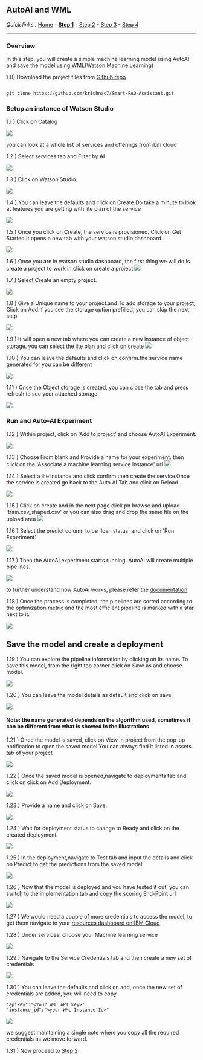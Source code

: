 ## AutoAI and WML

*Quick links :*
[Home](/README.md) - [**Step 1**](https://github.com/krishnac7/Smart-FAQ-Assistant/tree/master/Step1-Wml) - [Step 2](https://github.com/krishnac7/Smart-FAQ-Assistant/tree/master/Step2-Discovery) - [Step 3](https://github.com/krishnac7/Smart-FAQ-Assistant/tree/master/Step3-Functions) - [Step 4](https://github.com/krishnac7/Smart-FAQ-Assistant/tree/master/Step4-Assistant)
***

### Overview

In this step, you will create a simple machine learning model using AutoAI and save the model using WML(Watson Machine Learning)

1.0) Download the project files from [Github repo](https://github.com/krishnac7/Smart-FAQ-Assistant/archive/master.zip)

```

git clone https://github.com/krishnac7/Smart-FAQ-Assistant.git

```

### Setup an instance of Watson Studio

1.1 ) Click on Catalog

![](../Media/img/dashboard.png)

you can look at a whole list of services and offerings from ibm cloud

1.2 ) Select services tab and Filter by AI

![](../Media/img/services.png)

1.3 ) Click on Watson Studio.

 ![](../Media/img/watsonStudio.png)
 
 
1.4 ) You can leave the defaults and click on Create.Do take a minute to look at features you are getting with lite plan of the service

![](../Media/img/serviceCreation.png)


1.5 ) Once you click on Create, the service is provisioned. Click on Get Started.It opens a new tab with your watson studio dashboard

![](../Media/img/img-02.png)

1.6 ) Once you are in  watson studio dashboard, the first thing we will do is create a project  to work in.click on create a project
![](../Media/img/createProject.png)

1.7 ) Select Create an empty project.

![](../Media/img/img-03.png)

1.8 ) Give a Unique name to your project.and To add storage to your project, Click on Add.if you see the storage option prefilled, you can skip the next step

![](../Media/img/project.png)

1.9 ) It will open a new tab where you can create a new instance of object storage. you can select the lite plan and click on create
![](../Media/img/addStorage.png)

1.10 ) You can leave the defaults and click on confirm.the service name generated for you can be different

![](../Media/img/confirm.png)


1.11 ) Once the Object storage is created, you can close the tab and press refresh to see your attached storage

![](../Media/img/attachStorage.gif)

### Run and Auto-AI Experiment

1.12 ) Within project, click on 'Add to project' and choose AutoAI Experiment.

![](../Media/img/img-07.png)

1.13 ) Choose From blank and Provide a name for your experiment. then click on the 'Associate a machine learning service instance' url
![](../Media/img/autoAi.png)

1.14 ) Select a lite instance and click confirm then create the service.Once the service is created go back to the Auto AI Tab and click on Reload.

![](../Media/img/createWml.gif)

1.15 ) Click on create and in the next page click pn browse and upload 'train.csv_shaped.csv' or you can also drag and drop the same file on the upload area
![](../Media/img/uploadData.png)

1.16 ) Select the predict column to be 'loan status' and click on 'Run Experiment'

![](../Media/img/runExperiment.png)

1.17 ) Then the AutoAI experiment starts running. AutoAI will create multiple pipelines.

![](../Media/img/autoAiRun.png)

to further understand how AutoAi works, please refer the [documentation](https://dataplatform.cloud.ibm.com/docs/content/wsj/analyze-data/autoai-overview.html?context=analytics)

1.18 ) Once the process is completed, the pipelines are sorted according to the optimization metric and the most efficient pipeline is marked with a star next to it.

![](../Media/img/img-13.png)

## Save the model and create a deployment

1.19 ) You can explore the pipeline information by clicking on its name. To save this model, from the right top corner click on Save as and choose model.

![](../Media/img/img-14.png)

1.20 ) You can leave the model details as default and click on save

![](../Media/img/modelDetails.png)

 #### Note: the name generated depends on the algorithm used, sometimes it can be different from what is showed in the illustrations

1.21 ) Once the model is saved, click on View in project from the pop-up notification to open the saved model.You can always find it listed in assets tab of your project

![](../Media/img/viewModel.png)

1.22 ) Once the saved model is opened,navigate to deployments tab and click on click on Add Deployment.

![](../Media/img/img-16.png)

1.23 ) Provide a name and click on Save.

![](../Media/img/deployment.png)

1.24 ) Wait for deployment status to change to Ready and click on the created deployment.

![](../Media/img/img-18.png)

1.25 ) In the deployment,navigate to Test tab and input the details and click on Predict to get the predictions from the saved model

![](../Media/img/testDeployment.png)

1.26 ) Now that the model is deployed and you have tested it out, you can switch to the implementation tab and copy the scoring End-Point url

![](../Media/img/wmlEndPoint.png)

1.27 ) We would need a couple of more credentials to access the model, to get them navigate to your [resources dashboard on IBM Cloud](https://cloud.ibm.com/resources)

1.28 ) Under services, choose your Machine learning service

![](../Media/img/resources.png)

1.29 ) Navigate to the Service Credentials tab and then create a new set of credentials

![](../Media/img/cred.png)

1.30 ) You can leave the defaults and click on add, once the new set of credentials are added, you will need to copy

```
"apikey":"<Your WML API key>"
"instance_id":"<your WML Instance Id>"
```

![](../Media/img/getCred.gif)

we suggest maintaining a single note where you copy all the required credentials as we move forward.

1.31 ) Now proceed to [Step 2](https://github.com/krishnac7/Smart-FAQ-Assistant/tree/master/Step2-Discovery)